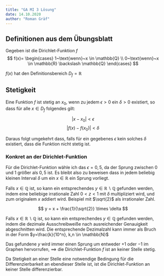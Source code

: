 ```yaml
---
title: "GA MI 3 Lösung"
date: 14.10.2020
author: "Roman Gräf"
---
```



## Definitionen aus dem Übungsblatt
Gegeben ist die Dirichlet-Funktion $f$
$$
f(x)=
\begin{cases}
1~\text{wenn}~x \in \mathbb{Q} \\
0~\text{wenn}~x \in \mathbb{R} \backslash \mathbb{Q}
\end{cases}
$$

$f(x)$ hat den Definitionsbereich $D_f = \mathbb{R}$

## Stetigkeit

Eine Funktion $f$ ist stetig an $x_0$, wenn zu jedem $\epsilon > 0$ ein $\delta > 0$ existiert, so dass für alle $x \in D_f$ folgendes gilt:

$$
|x-x_0| < \epsilon $$$$
|f(x) - f(x_0)| < \delta
$$

Daraus folgt umgekehrt dass, falls für ein gegebenes $\epsilon$ kein solches $\delta$ existiert, dass die Funktion nicht stetig ist.

### Konkret an der Dirichlet-Funktion

Für die Dirichlet-Funktion wähle ich das $\epsilon = 0,5$, da der Sprung zwischen $0$ und $1$ größer als $0,5$ ist. Es bleibt also zu beweisen dass in jedem beliebig kleinen Interval $\delta$ um ein $x \in \mathbb{R}$ ein Sprung vorliegt.

Falls $x \in \mathbb{Q}$ ist, so kann ein entsprechendes $y \in\mathbb{R}\backslash\mathbb{Q}$ gefunden werden, indem eine beliebige irrationale Zahl $0 < z < 1$ mit $\delta$ multipliziert wird, und zum originalem $x$ addiert wird. Beispiel mit $\sqrt{2}$ als irrationaler Zahl.

$$
y = x  + \frac{1}{\sqrt{2}} \times \delta
$$

Falls $x \in \mathbb{R}\backslash\mathbb{Q}$ ist, so kann ein entsprechendes $y \in \mathbb{Q}$ gefunden werden, indem die dezimale Ausschreibweiße nach ausreichender Genauigkeit abgeschnitten wird. Die entsprechende Dezimalzahl kann immer als Bruch in der Form $y=\frac{k}{10^n}, k,n \in \mathbb{N}$

Das gefundene $y$ wird immer einen Sprung um entweder $+1$ oder $-1$ im Graphen hervorrufen, $\implies$ die Dirichlet-Funktion $f$ ist an keiner Stelle stetig.

Da Stetigkeit an einer Stelle eine notwendige Bedingung für die Differenzierbarkeit an ebendieser Stelle ist, ist die Dirichlet-Funktion an keiner Stelle differenzierbar.
